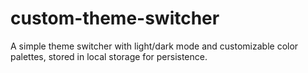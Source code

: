 # custom-theme-switcher
A simple theme switcher with light/dark mode and customizable color palettes, stored in local storage for persistence.
